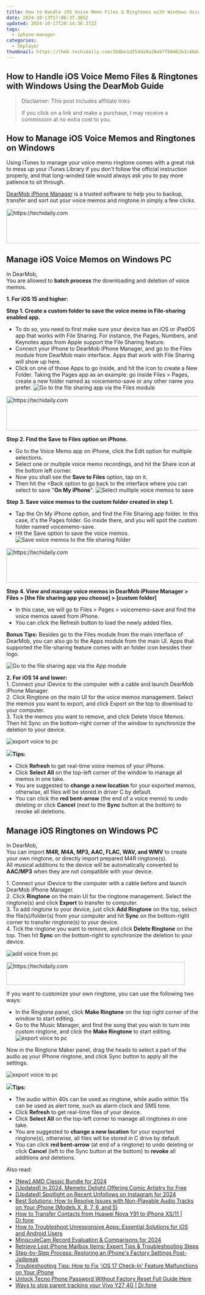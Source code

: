 ```yaml
---
title: How to Handle iOS Voice Memo Files & Ringtones with Windows Using the DearMob Guide
date: 2024-10-13T17:06:37.365Z
updated: 2024-10-17T20:14:36.372Z
tags:
  - iphone-manager
categories:
  - 5kplayer
thumbnail: https://thmb.techidaily.com/2b0be1d254da9a28eb7fb0462b3c66de235332cf8b2fab4ba3941b84a9d75cac.jpg
---
```


## How to Handle iOS Voice Memo Files & Ringtones with Windows Using the DearMob Guide

>  Disclaimer: This post includes affiliate links
>
>  If you click on a link and make a purchase, I may receive a commission at no extra cost to you.
>

## How to Manage iOS Voice Memos and Ringtones on Windows

Using iTunes to manage your voice memo ringtone comes with a great risk to mess up your iTunes Library if you don't follow the official instruction properly, and that long-winded tale would always ask you to pay more patience to sit through.

[DearMob iPhone Manager](https://tools.techidaily.com/5kplayer/iphone-manager/) is a trusted software to help you to backup, transfer and sort out your voice memos and ringtone in simply a few clicks.

<!-- affiliate ads begin -->
<a href="https://unicoeye.pxf.io/c/5597632/2134497/18498" target="_top" id="2134497">
  <img src="//a.impactradius-go.com/display-ad/18498-2134497" border="0" alt="https://techidaily.com" width="728" height="90"/>
</a>
<img height="0" width="0" src="https://unicoeye.pxf.io/i/5597632/2134497/18498" style="position:absolute;visibility:hidden;" border="0" />
<!-- affiliate ads end -->

## Manage iOS Voice Memos on Windows PC

In DearMob,  
 You are allowed to **batch process** the downloading and deletion of voice memos. 

**1\. For iOS 15 and higher:**

**Step 1\. Create a custom folder to save the voice memo in File-sharing enabled app.**

* To do so, you need to first make sure your device has an iOS or iPadOS app that works with File Sharing. For instance, the Pages, Numbers, and Keynotes apps from Apple support the File Sharing feature.
* Connect your iPhone to DearMob iPhone Manager, and go to the Files module from DearMob main interface. Apps that work with File Sharing will show up here.
* Click on one of those Apps to go inside, and hit the icon to create a New Folder. Taking the Pages app as an example: go inside Files > Pages, create a new folder named as voicememo-save or any other name you prefer.
![Go to the file sharing app via the Files module](https://www.5kplayer.com/user-guide/images/userguide-how/files-module-file-sharing-app.jpg) 

<!-- affiliate ads begin -->
<a href="https://appsumo.8odi.net/c/5597632/2123727/7443" target="_top" id="2123727">
  <img src="//a.impactradius-go.com/display-ad/7443-2123727" border="0" alt="https://techidaily.com" width="728" height="90"/>
</a>
<img height="0" width="0" src="https://appsumo.8odi.net/i/5597632/2123727/7443" style="position:absolute;visibility:hidden;" border="0" />
<!-- affiliate ads end -->

**Step 2\. Find the Save to Files option on iPhone.**

* Go to the Voice Memo app on iPhone, click the Edit option for multiple selections.
* Select one or multiple voice memo recordings, and hit the Share icon at the bottom left corner.
* Now you shall see the **Save to Files** option, tap on it.
* Then hit the <Back option to go back to the interface where you can select to save "**On My iPhone**".
![Select multiple voice memos to save](https://www.5kplayer.com/user-guide/images/userguide-how/select-voice-memos-iphone.jpg) 

**Step 3\. Save voice memos to the custom folder created in step 1.**

* Tap the On My iPhone option, and find the File Sharing app folder. In this case, it's the Pages folder. Go inside there, and you will spot the custom folder named voicememo-save.
* Hit the Save option to save the voice memos.
![Save voice memos to the file sharing folder](https://www.5kplayer.com/user-guide/images/userguide-how/select-voice-memos-file-sharing-folder.jpg) 

<!-- affiliate ads begin -->
<a href="https://appsumo.8odi.net/c/5597632/2037474/7443" target="_top" id="2037474">
  <img src="//a.impactradius-go.com/display-ad/7443-2037474" border="0" alt="https://techidaily.com" width="728" height="90"/>
</a>
<img height="0" width="0" src="https://appsumo.8odi.net/i/5597632/2037474/7443" style="position:absolute;visibility:hidden;" border="0" />
<!-- affiliate ads end -->

**Step 4\. View and manage voice memos in DearMob iPhone Manager > Files > \[the file sharing app you choose\] > \[custom folder\]**

* In this case, we will go to Files > Pages > voicememo-save and find the voice memos saved from iPhone.
* You can click the Refresh button to load the newly added files.

**Bonus Tips:** Besides go to the Files module from the main interface of DearMob, you can also go to the Apps module from the main UI. Apps that supported the file-sharing feature comes with an folder icon besides their logo.

![Go to the file sharing app via the App module](https://www.5kplayer.com/user-guide/images/userguide-how/app-module-file-sharing-app.jpg) 

**2\. For iOS 14 and lower:**  
 1\. Connect your iDevice to the computer with a cable and launch DearMob iPhone Manager.  
 2\. Click Ringtone on the main UI for the voice memos management. Select the memos you want to export, and click Export on the top to download to your computer.  
 3\. Tick the memos you want to remove, and click Delete Voice Memos. Then hit Sync on the bottom-right corner of the window to synchronize the deletion to your device.

![export voice to pc](https://www.5kplayer.com/user-guide/images/userguide-how/transfer-and-delete-voice-memos-windows.jpg) 

![](https://www.5kplayer.com/user-guide/images/userguide-how/tips-icon.png)**Tips:**

* Click **Refresh** to get real-time voice memos of your iPhone.
* Click **Select All** on the top-left corner of the window to manage all memos in one take.
* You are suggested to **change a new location** for your exported memos, otherwise, all files will be stored in driver C by default.
* You can click the **red bent-arrow** (the end of a voice memo) to undo deleting or click **Cancel** (next to the **Sync** button at the bottom) to revoke all deletions.

## Manage iOS Ringtones on Windows PC

In DearMob,  
 You can import **M4R, M4A, MP3, AAC, FLAC, WAV, and WMV** to create your own ringtone, or directly import prepared M4R ringtone(s).  
 All musical additions to the device will be automatically converted to **AAC/MP3** when they are not compatible with your device.

1\. Connect your iDevice to the computer with a cable before and launch DearMob iPhone Manager.  
 2\. Click **Ringtone** on the main UI for the ringtone management. Select the ringtone(s) and click **Export** to transfer to computer.  
 3\. To add ringtone to your device, just click **Add Ringtone**  on the top, select the file(s)/folder(s) from your computer and hit **Sync** on the bottom-right corner to transfer ringtone(s) to your device.  
 4\. Tick the ringtone you want to remove, and click **Delete Ringtone** on the top. Then hit **Sync** on the bottom-right to synchronize the deletion to your device.

![add voice from pc](https://www.5kplayer.com/user-guide/images/userguide-how/add-ringtones-from-windows-to-iphone.jpg) 

<!-- affiliate ads begin -->
<a href="https://bluettius.sjv.io/c/5597632/2139110/17108" target="_top" id="2139110">
  <img src="//a.impactradius-go.com/display-ad/17108-2139110" border="0" alt="https://techidaily.com" width="468" height="60"/>
</a>
<img height="0" width="0" src="https://bluettius.sjv.io/i/5597632/2139110/17108" style="position:absolute;visibility:hidden;" border="0" />
<!-- affiliate ads end -->

If you want to customize your own ringtone, you can use the following two ways:

* In the Ringtone panel, click **Make Ringtone** on the top right corner of the window to start editing.
* Go to the Music Manager, and find the song that you wish to turn into custom ringtone, and click the **Make Ringtone** to start editing.
![export voice to pc](https://www.5kplayer.com/user-guide/images/userguide-how/customize-ringtone-2.jpg) 

Now in the Ringtone Maker panel, drag the heads to select a part of the audio as your iPhone ringtone, and click Sync button to apply all the settings.

![export voice to pc](https://www.5kplayer.com/user-guide/../troubleshoot-itunes/img/iphone-custom-ringtone-clipper.jpg) 

![](https://www.5kplayer.com/user-guide/images/userguide-how/tips-icon.png)**Tips:**

* The audio within 40s can be used as ringtone, while audio within 15s can be used as alert tone, such as alarm clock and SMS tone.
* Click **Refresh** to get real-time files of your device.
* Click **Select All** on the top-left corner to manage all ringtones in one take.
* You are suggested to **change a new location** for your exported ringtone(s), otherwise, all files will be stored in C drive by default.
* You can click **red bent-arrow** (at end of a ringtone) to undo deleting or click **Cancel** (left to the Sync button at the bottom) to **revoke** all additions and deletions.

<ins class="adsbygoogle"
     style="display:block"
     data-ad-format="autorelaxed"
     data-ad-client="ca-pub-7571918770474297"
     data-ad-slot="1223367746"></ins>

<ins class="adsbygoogle"
     style="display:block"
     data-ad-client="ca-pub-7571918770474297"
     data-ad-slot="8358498916"
     data-ad-format="auto"
     data-full-width-responsive="true"></ins>

<span class="atpl-alsoreadstyle">Also read:</span>
<div><ul>
<li><a href="https://screen-video-capture.techidaily.com/new-amd-classic-bundle-for-2024/"><u>[New] AMD Classic Bundle for 2024</u></a></li>
<li><a href="https://fox-access.techidaily.com/updated-in-2024-memetic-delight-offering-comic-artistry-for-free/"><u>[Updated] In 2024, Memetic Delight Offering Comic Artistry for Free</u></a></li>
<li><a href="https://instagram-video-recordings.techidaily.com/updated-spotlight-on-recent-unfollows-on-instagram-for-2024/"><u>[Updated] Spotlight on Recent Unfollows on Instagram for 2024</u></a></li>
<li><a href="https://os-tips.techidaily.com/best-solutions-how-to-resolve-issues-with-non-playable-audio-tracks-on-your-iphone-models-x-8-7-6-and-5/"><u>Best Solutions: How to Resolve Issues with Non-Playable Audio Tracks on Your iPhone (Models X, 8, 7, 6, and 5)</u></a></li>
<li><a href="https://blog-min.techidaily.com/how-to-transfer-contacts-from-huawei-nova-y91-to-iphone-xs11-drfone-by-drfone-transfer-from-android-transfer-from-android/"><u>How to Transfer Contacts from Huawei Nova Y91 to iPhone XS/11 | Dr.fone</u></a></li>
<li><a href="https://os-tips.techidaily.com/how-to-troubleshoot-unresponsive-apps-essential-solutions-for-ios-and-android-users/"><u>How to Troubleshoot Unresponsive Apps: Essential Solutions for iOS and Android Users</u></a></li>
<li><a href="https://digital-screen-recording.techidaily.com/minisculecam-record-evaluation-and-comparisons-for-2024/"><u>MinisculeCam Record Evaluation & Comparisons for 2024</u></a></li>
<li><a href="https://os-tips.techidaily.com/retrieve-lost-iphone-mailbox-items-expert-tips-and-troubleshooting-steps/"><u>Retrieve Lost iPhone Mailbox Items: Expert Tips & Troubleshooting Steps</u></a></li>
<li><a href="https://os-tips.techidaily.com/step-by-step-process-restoring-an-iphones-factory-settings-post-jailbreak/"><u>Step-by-Step Process: Restoring an iPhone's Factory Settings Post-Jailbreak</u></a></li>
<li><a href="https://os-tips.techidaily.com/troubleshooting-tips-how-to-fix-ios-17-check-in-feature-malfunctions-on-your-iphone/"><u>Troubleshooting Tips: How to Fix 'iOS 17 Check-In' Feature Malfunctions on Your iPhone</u></a></li>
<li><a href="https://unlock-android.techidaily.com/unlock-tecno-phone-password-without-factory-reset-full-guide-here-by-drfone-android/"><u>Unlock Tecno Phone Password Without Factory Reset Full Guide Here</u></a></li>
<li><a href="https://android-location-track.techidaily.com/ways-to-stop-parent-tracking-your-vivo-y27-4g-drfone-by-drfone-virtual-android/"><u>Ways to stop parent tracking your Vivo Y27 4G | Dr.fone</u></a></li>
</ul></div>

